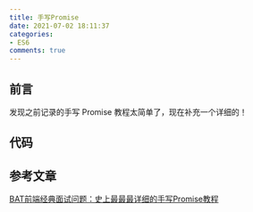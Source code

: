 ```yaml
---
title: 手写Promise
date: 2021-07-02 18:11:37
categories:
- ES6
comments: true
---
```


## 前言

发现之前记录的手写 Promise 教程太简单了，现在补充一个详细的！

<!--more -->



## 代码







## 参考文章

[BAT前端经典面试问题：史上最最最详细的手写Promise教程](https://juejin.cn/post/6844903625769091079#heading-9)